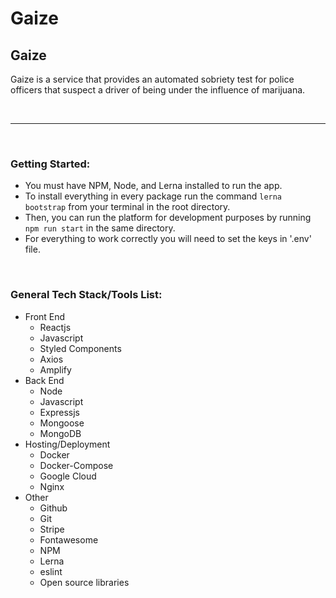 # Gaize #
## Gaize ##

Gaize is a service that provides an automated sobriety test for police officers that suspect a driver of being under the influence of marijuana. 
&nbsp;

&nbsp;
***
&nbsp;

### Getting Started: ###
- You must have NPM, Node, and Lerna installed to run the app.
- To install everything in every package run the command `lerna bootstrap` from your terminal in the root directory.
- Then, you can run the platform for development purposes by running `npm run start` in the same directory.
- For everything to work correctly you will need to set the keys in '.env' file.

&nbsp;
### General Tech Stack/Tools List: ###

- Front End
  - Reactjs
  - Javascript
  - Styled Components
  - Axios
  - Amplify
- Back End
  - Node
  - Javascript
  - Expressjs
  - Mongoose
  - MongoDB
- Hosting/Deployment
  - Docker
  - Docker-Compose
  - Google Cloud
  - Nginx
- Other
  - Github
  - Git
  - Stripe
  - Fontawesome
  - NPM
  - Lerna
  - eslint
  - Open source libraries
